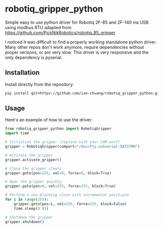 # robotiq_gripper_python
Simple easy to use python driver for Robotiq 2F-85 and 2F-140 via USB using modbus RTU adapted from https://github.com/PickNikRobotics/robotiq_85_gripper

I noticed it was difficult to find a properly working standalone python driver. Many other repos don't work anymore, require dependencies without proper versions, or are very slow. This driver is very responsive and the only dependency is pyserial.

## Installation

Install directly from the repository:

```bash
pip install git+https://github.com/ian-chuang/robotiq_gripper_python.git
```

## Usage

Here's an example of how to use the driver:

```python
from robotiq_gripper_python import RobotiqGripper
import time

# Initialize the gripper (replace with your COM port)
gripper = RobotiqGripper(comport="/dev/tty.usbserial-DAT27MH")

# Activate the gripper
gripper.activate_gripper()

# Close the gripper slowly
gripper.goto(pos=255, vel=0, force=0, block=True)

# Open the gripper quickly
gripper.goto(pos=0, vel=255, force=255, block=True)

# Perform a non-blocking close with incremental positions
for i in range(255):
    gripper.goto(pos=i, vel=255, force=255, block=False)
    time.sleep(0.01)

# Shutdown the gripper
gripper.shutdown()
```